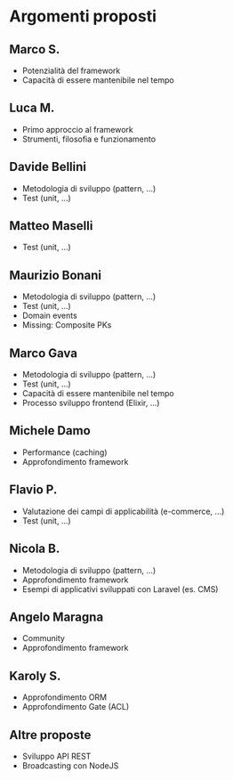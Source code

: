 # Argomenti proposti

## Marco S.
* Potenzialità del framework
* Capacità di essere mantenibile nel tempo

## Luca M.
* Primo approccio al framework
* Strumenti, filosofia e funzionamento

## Davide Bellini
* Metodologia di sviluppo (pattern, ...)
* Test (unit, ...)

## Matteo Maselli
* Test (unit, ...)

## Maurizio Bonani
* Metodologia di sviluppo (pattern, ...)
* Test (unit, ...)
* Domain events
* Missing: Composite PKs

## Marco Gava
* Metodologia di sviluppo (pattern, ...)
* Test (unit, ...)
* Capacità di essere mantenibile nel tempo
* Processo sviluppo frontend (Elixir, ...)

## Michele Damo
* Performance (caching)
* Approfondimento framework

## Flavio P.
* Valutazione dei campi di applicabilità (e-commerce, ...)
* Test (unit, ...)

## Nicola B.
* Metodologia di sviluppo (pattern, ...)
* Approfondimento framework
* Esempi di applicativi sviluppati con Laravel (es. CMS)

## Angelo Maragna
* Community
* Approfondimento framework

## Karoly S.
* Approfondimento ORM
* Approfondimento Gate (ACL)

## Altre proposte
* Sviluppo API REST
* Broadcasting con NodeJS
